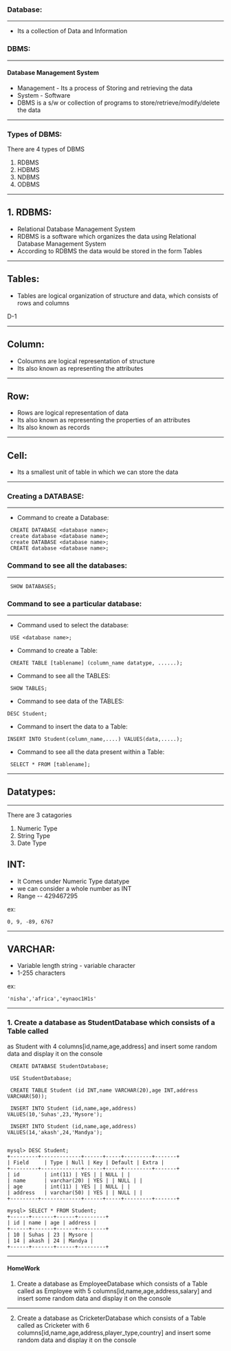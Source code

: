 ### Database:
---
-   Its a collection of Data and Information

### DBMS:
---

#### Database Management System

-   Management - Its a process of Storing and retrieving the data
-   System - Software
-   DBMS is a s/w or collection of programs to store/retrieve/modify/delete
the data

---
### Types of DBMS:

There are 4 types of DBMS
1. RDBMS
2. HDBMS
3. NDBMS
4. ODBMS
---

## 1. RDBMS:

-   Relational Database Management System
-   RDBMS is a software which organizes the data using Relational
Database Management System
-   According to RDBMS the data would be stored in the form Tables

---
Tables:
---

-   Tables are logical organization of structure and data, which
consists of rows and columns

D-1

---
Column:
---
-   Coloumns are logical representation of structure
-   Its also known as representing the attributes

---
Row:
----
-   Rows are logical representation of data
-   Its also known as representing the properties of an attributes
-   Its also known as records

---
Cell:
---

-   Its a smallest unit of table in which we can store the data

---



### Creating a DATABASE:
---
-   Command to create a Database:
```
 CREATE DATABASE <database name>;
 create database <database name>;
 create DATABASE <database name>;
 CREATE database <database name>;
```
### Command to see all the databases:
---
```
 SHOW DATABASES;
```
### Command to see a particular database:
---

-   Command used to select the database:

```
 USE <database name>;
```

-   Command to create a Table:

```
 CREATE TABLE [tablename] (column_name datatype, ......);
```
-   Command to see all the TABLES:
```
 SHOW TABLES;
 ```
-   Command to see data of the TABLES:
```
DESC Student;
```
-   Command to insert the data to a Table:

 ```
 INSERT INTO Student(column_name,....) VALUES(data,.....);
 ```
-   Command to see all the data present within a Table:
```
 SELECT * FROM [tablename];
```

---
## Datatypes:
---
 There are 3 catagories
1. Numeric Type
2. String Type
3. Date Type

INT:
---
-   It Comes under Numeric Type datatype
-   we can consider a whole number as INT
-   Range -- 429467295

ex:

    0, 9, -89, 6767
---

VARCHAR:
---
-   Variable length string - variable character
-   1-255 characters

ex:

    'nisha','africa','eynaoc1H1s'

---

### 1. Create a database as StudentDatabase which consists of a Table called
as Student with 4 columns[id,name,age,address] and insert some random
data and display it on the console
```
 CREATE DATABASE StudentDatabase;

 USE StudentDatabase;

 CREATE TABLE Student (id INT,name VARCHAR(20),age INT,address
VARCHAR(50));

 INSERT INTO Student (id,name,age,address)
VALUES(10,'Suhas',23,'Mysore');

 INSERT INTO Student (id,name,age,address)
VALUES(14,'akash',24,'Mandya');


mysql> DESC Student;
+---------+-------------+------+-----+---------+-------+
| Field     | Type | Null | Key | Default | Extra |
+---------+-------------+------+-----+---------+-------+
| id        | int(11) | YES | | NULL | |
| name      | varchar(20) | YES | | NULL | |
| age       | int(11) | YES | | NULL | |
| address   | varchar(50) | YES | | NULL | |
+---------+-------------+------+-----+---------+-------+
```

```
mysql> SELECT * FROM Student;
+------+-------+------+---------+
| id | name | age | address |
+------+-------+------+---------+
| 10 | Suhas | 23 | Mysore |
| 14 | akash | 24 | Mandya |
+------+-------+------+---------+
```
---
####    HomeWork
1. Create a database as EmployeeDatabase which consists of a Table called
as Employee with 5 columns[id,name,age,address,salary] and insert some
random data and display it on the console
---

2. Create a database as CricketerDatabase which consists of a Table
called as Cricketer with 6
columns[id,name,age,address,player_type,country] and insert some random
data and display it on the console